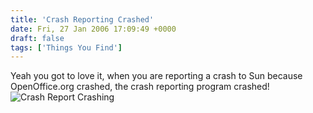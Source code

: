 ```yaml
---
title: 'Crash Reporting Crashed'
date: Fri, 27 Jan 2006 17:09:49 +0000
draft: false
tags: ['Things You Find']
---
```


Yeah you got to love it, when you are reporting a crash to Sun because OpenOffice.org crashed, the crash reporting program crashed! ![Crash Report Crashing](/img/archive/2007/08/crashrepcrashed.thumbnail.png)
